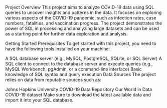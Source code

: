 Project Overview
This project aims to analyze COVID-19 data using SQL queries to uncover insights and patterns in the data. It focuses on exploring various aspects of the COVID-19 pandemic, such as infection rates, case numbers, fatalities, and vaccination progress. The project demonstrates the power of SQL in processing and analyzing large datasets and can be used as a starting point for further data exploration and analysis.

Getting Started
Prerequisites
To get started with this project, you need to have the following tools installed on your machine:

A SQL database server (e.g., MySQL, PostgreSQL, SQLite, or SQL Server)
A SQL client to connect to the database server and execute queries (e.g., MySQL Workbench, pgAdmin, or a command-line interface)
Basic knowledge of SQL syntax and query execution
Data Sources
The project relies on data from reputable sources such as:

Johns Hopkins University COVID-19 Data Repository
Our World in Data COVID-19 dataset
Make sure to download the latest available data and import it into your SQL database.

